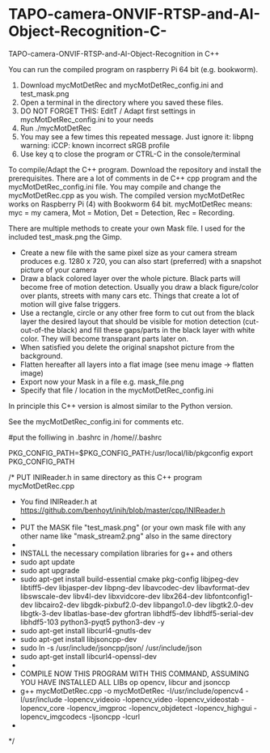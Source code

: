 # TAPO-camera-ONVIF-RTSP-and-AI-Object-Recognition-C-
TAPO-camera-ONVIF-RTSP-and-AI-Object-Recognition in C++


You can run the compiled program on raspberry Pi 64 bit (e.g. bookworm).
1. Download mycMotDetRec and mycMotDetRec_config.ini and test_mask.png 
2. Open a terminal in the directory where you saved these files.
3. DO NOT FORGET THIS: EditT / Adapt first settings in mycMotDetRec_config.ini to your needs
4. Run ./mycMotDetRec
5. You may see a few times this repeated message. Just ignore it: libpng warning: iCCP: known incorrect sRGB profile
6. Use key q to close the program or CTRL-C in the console/terminal


To compile/Adapt the C++ program.
Download the repository and install the prerequisites.
There are a lot of comments in de C++ cpp program and the mycMotDetRec_config.ini file.
You may compile and change the mycMotDetRec.cpp as you wish.
The compiled version mycMotDetRec works on Raspberry Pi (4) with Bookworm 64 bit.
mycMotDetRec means: myc = my camera, Mot = Motion, Det = Detection, Rec = Recording.

There are multiple methods to create your own Mask file.
I used for the included test_mask.png the Gimp.
- Create a new file with the same pixel size as your camera stream produces e.g. 1280 x 720, you can also start (preferred) with a snapshot picture of your camera
- Draw a black colored layer over the whole picture. Black parts will become free of motion detection. Usually you draw a black figure/color over plants, streets with many cars etc. Things that create a lot of motion will give false triggers.
- Use a rectangle, circle or any other free form to cut out from the black layer the desired layout that should be visible for motion detection (cut-out-of-the black) and fill these gaps/parts in the black layer with white color. They will become transparant parts later on.
- When satisfied you delete the original snapshot picture from the background.
- Flatten hereafter all layers into a flat image (see menu image -> flatten image)
- Export now your Mask in a file e.g. mask_file.png 
- Specify that file / location in the mycMotDetRec_config.ini 

In principle this C++ version is almost similar to the Python version.

See the mycMotDetRec_config.ini for comments etc.

#put the folliwing in .bashrc in /home/<user>/.bashrc

PKG_CONFIG_PATH=$PKG_CONFIG_PATH:/usr/local/lib/pkgconfig
export PKG_CONFIG_PATH


/* PUT INIReader.h in same directory as this C++ program mycMotDetRec.cpp
 * You find INIReader.h at https://github.com/benhoyt/inih/blob/master/cpp/INIReader.h
 * 
 * PUT the MASK file "test_mask.png" (or your own mask file with any other name like "mask_stream2.png" also in the same directory
 * 
 * INSTALL the necessary compilation libraries for g++ and others
 * sudo apt update
 * sudo apt upgrade
 * sudo apt-get install build-essential cmake pkg-config libjpeg-dev libtiff5-dev libjasper-dev libpng-dev libavcodec-dev libavformat-dev libswscale-dev libv4l-dev libxvidcore-dev libx264-dev libfontconfig1-dev libcairo2-dev libgdk-pixbuf2.0-dev libpango1.0-dev libgtk2.0-dev libgtk-3-dev libatlas-base-dev gfortran libhdf5-dev libhdf5-serial-dev libhdf5-103 python3-pyqt5 python3-dev -y
 * sudo apt-get install libcurl4-gnutls-dev
 * sudo apt-get install libjsoncpp-dev
 * sudo ln -s /usr/include/jsoncpp/json/ /usr/include/json
 * sudo apt-get install libcurl4-openssl-dev
 * 
 * COMPILE NOW THIS PROGRAM WITH THIS COMMAND, ASSUMING YOU HAVE INSTALLED ALL LIBs op opencv, libcur and jsonccp
 * g++  mycMotDetRec.cpp -o mycMotDetRec   -I/usr/include/opencv4 -I/usr/include -lopencv_videoio -lopencv_video -lopencv_videostab -lopencv_core -lopencv_imgproc -lopencv_objdetect -lopencv_highgui -lopencv_imgcodecs -ljsoncpp  -lcurl
 *
*/
